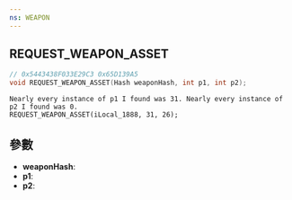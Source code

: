 ```yaml
---
ns: WEAPON
---
```

## REQUEST_WEAPON_ASSET

```c
// 0x5443438F033E29C3 0x65D139A5
void REQUEST_WEAPON_ASSET(Hash weaponHash, int p1, int p2);
```

```
Nearly every instance of p1 I found was 31. Nearly every instance of p2 I found was 0.  
REQUEST_WEAPON_ASSET(iLocal_1888, 31, 26);  
```

## 參數
* **weaponHash**: 
* **p1**: 
* **p2**: 

